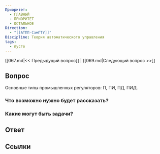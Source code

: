 ```yaml
---
Приоритет:
  - ГЛАВНЫЙ
  - ПРИОРИТЕТ
  - ОСТАЛЬНОЕ
Direction:
  - "[[АТПП-СамГТУ]]" 
Discipline: Теория автоматического управления 
tags:
  - пусто
---
```

[[067.md|<< Предыдущий вопрос]] | [[069.md|Следующий вопрос >>]]
## Вопрос

Основные типы промышленных регуляторов: П, ПИ, ПД, ПИД.

### Что возможно нужно будет рассказать?

### Какие могут быть задачи?

## Ответ

## Ссылки
